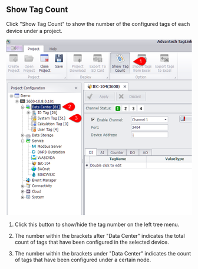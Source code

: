 ## Show Tag Count 


Click "Show Tag Count" to show the number of the configured tags of each device under a project. 　 

![](ShowTagCount.png)

1. Click this button to show/hide the tag number on the left tree menu.

2. The number within the brackets after "Data Center" indicates the total count of tags that have been configured in the selected device.

3. The number within the brackets under "Data Center" indicates the count of tags that have been configured under a certain node.


